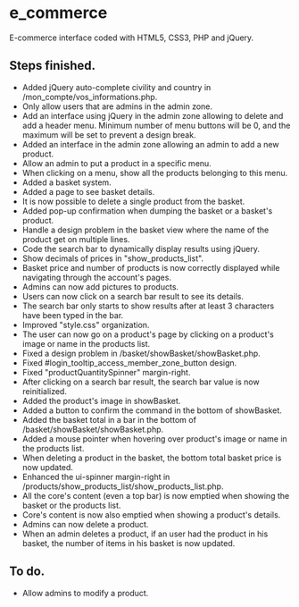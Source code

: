# e_commerce
E-commerce interface coded with HTML5, CSS3, PHP and jQuery.

## Steps finished.
* Added jQuery auto-complete civility and country in /mon_compte/vos_informations.php.
* Only allow users that are admins in the admin zone.
* Add an interface using jQuery in the admin zone allowing to delete and add a header menu.
  Minimum number of menu buttons will be 0, and the maximum will be set to prevent a design break.
* Added an interface in the admin zone allowing an admin to add a new product.
* Allow an admin to put a product in a specific menu.
* When clicking on a menu, show all the products belonging to this menu.
* Added a basket system.
* Added a page to see basket details.
* It is now possible to delete a single product from the basket.
* Added pop-up confirmation when dumping the basket or a basket's product.
* Handle a design problem in the basket view where the name of the product get on multiple lines.
* Code the search bar to dynamically display results using jQuery.
* Show decimals of prices in "show_products_list".
* Basket price and number of products is now correctly displayed while navigating
  through the account's pages.
* Admins can now add pictures to products.
* Users can now click on a search bar result to see its details.
* The search bar only starts to show results after at least 3 characters have been typed
  in the bar.
* Improved "style.css" organization.
* The user can now go on a product's page by clicking on a product's image or name
  in the products list.
* Fixed a design problem in /basket/showBasket/showBasket.php.
* Fixed #login_tooltip_access_member_zone_button design.
* Fixed "productQuantitySpinner" margin-right.
* After clicking on a search bar result, the search bar value is now reinitialized.
* Added the product's image in showBasket.
* Added a button to confirm the command in the bottom of showBasket.
* Added the basket total in a bar in the bottom of /basket/showBasket/showBasket.php.
* Added a mouse pointer when hovering over product's image or name in the products list.
* When deleting a product in the basket, the bottom total basket price is now updated.
* Enhanced the ui-spinner margin-right in /products/show_products_list/show_products_list.php.
* All the core's content (even a top bar) is now emptied when showing the basket
  or the products list.
* Core's content is now also emptied when showing a product's details.
* Admins can now delete a product.
* When an admin deletes a product, if an user had the product in his basket,
  the number of items in his basket is now updated.

## To do.
* Allow admins to modify a product.
